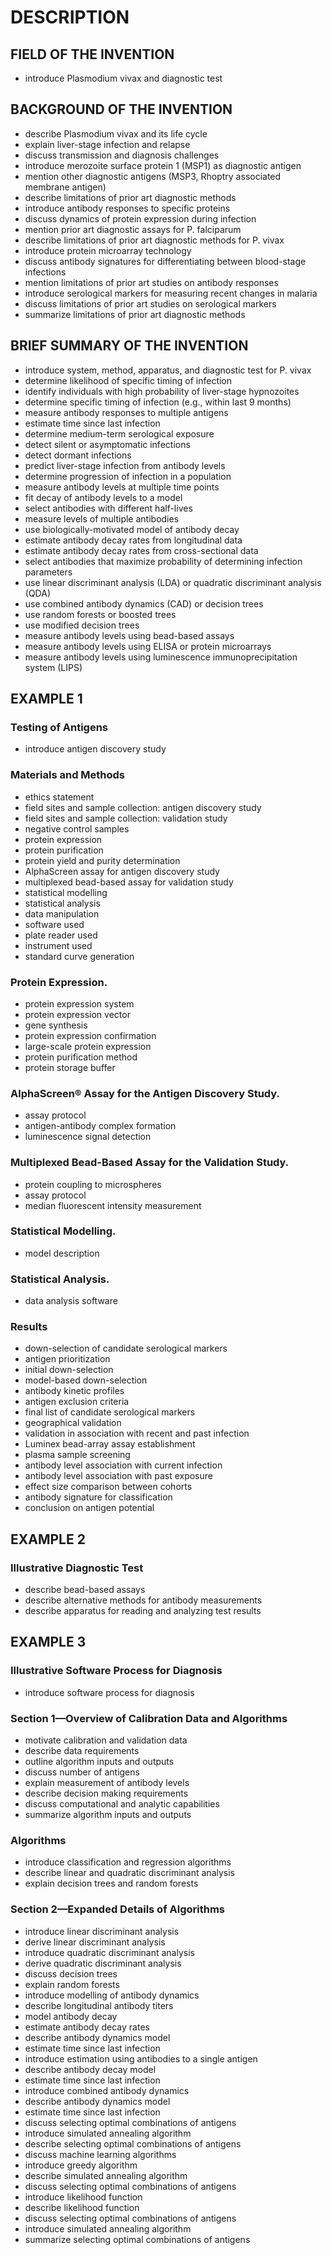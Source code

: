 # DESCRIPTION

## FIELD OF THE INVENTION

- introduce Plasmodium vivax and diagnostic test

## BACKGROUND OF THE INVENTION

- describe Plasmodium vivax and its life cycle
- explain liver-stage infection and relapse
- discuss transmission and diagnosis challenges
- introduce merozoite surface protein 1 (MSP1) as diagnostic antigen
- mention other diagnostic antigens (MSP3, Rhoptry associated membrane antigen)
- describe limitations of prior art diagnostic methods
- introduce antibody responses to specific proteins
- discuss dynamics of protein expression during infection
- mention prior art diagnostic assays for P. falciparum
- describe limitations of prior art diagnostic methods for P. vivax
- introduce protein microarray technology
- discuss antibody signatures for differentiating between blood-stage infections
- mention limitations of prior art studies on antibody responses
- introduce serological markers for measuring recent changes in malaria
- discuss limitations of prior art studies on serological markers
- summarize limitations of prior art diagnostic methods

## BRIEF SUMMARY OF THE INVENTION

- introduce system, method, apparatus, and diagnostic test for P. vivax
- determine likelihood of specific timing of infection
- identify individuals with high probability of liver-stage hypnozoites
- determine specific timing of infection (e.g., within last 9 months)
- measure antibody responses to multiple antigens
- estimate time since last infection
- determine medium-term serological exposure
- detect silent or asymptomatic infections
- detect dormant infections
- predict liver-stage infection from antibody levels
- determine progression of infection in a population
- measure antibody levels at multiple time points
- fit decay of antibody levels to a model
- select antibodies with different half-lives
- measure levels of multiple antibodies
- use biologically-motivated model of antibody decay
- estimate antibody decay rates from longitudinal data
- estimate antibody decay rates from cross-sectional data
- select antibodies that maximize probability of determining infection parameters
- use linear discriminant analysis (LDA) or quadratic discriminant analysis (QDA)
- use combined antibody dynamics (CAD) or decision trees
- use random forests or boosted trees
- use modified decision trees
- measure antibody levels using bead-based assays
- measure antibody levels using ELISA or protein microarrays
- measure antibody levels using luminescence immunoprecipitation system (LIPS)

## EXAMPLE 1

### Testing of Antigens

- introduce antigen discovery study

### Materials and Methods

- ethics statement
- field sites and sample collection: antigen discovery study
- field sites and sample collection: validation study
- negative control samples
- protein expression
- protein purification
- protein yield and purity determination
- AlphaScreen assay for antigen discovery study
- multiplexed bead-based assay for validation study
- statistical modelling
- statistical analysis
- data manipulation
- software used
- plate reader used
- instrument used
- standard curve generation

### Protein Expression.

- protein expression system
- protein expression vector
- gene synthesis
- protein expression confirmation
- large-scale protein expression
- protein purification method
- protein storage buffer

### AlphaScreen® Assay for the Antigen Discovery Study.

- assay protocol
- antigen-antibody complex formation
- luminescence signal detection

### Multiplexed Bead-Based Assay for the Validation Study.

- protein coupling to microspheres
- assay protocol
- median fluorescent intensity measurement

### Statistical Modelling.

- model description

### Statistical Analysis.

- data analysis software

### Results

- down-selection of candidate serological markers
- antigen prioritization
- initial down-selection
- model-based down-selection
- antibody kinetic profiles
- antigen exclusion criteria
- final list of candidate serological markers
- geographical validation
- validation in association with recent and past infection
- Luminex bead-array assay establishment
- plasma sample screening
- antibody level association with current infection
- antibody level association with past exposure
- effect size comparison between cohorts
- antibody signature for classification
- conclusion on antigen potential

## EXAMPLE 2

### Illustrative Diagnostic Test

- describe bead-based assays
- describe alternative methods for antibody measurements
- describe apparatus for reading and analyzing test results

## EXAMPLE 3

### Illustrative Software Process for Diagnosis

- introduce software process for diagnosis

### Section 1—Overview of Calibration Data and Algorithms

- motivate calibration and validation data
- describe data requirements
- outline algorithm inputs and outputs
- discuss number of antigens
- explain measurement of antibody levels
- describe decision making requirements
- discuss computational and analytic capabilities
- summarize algorithm inputs and outputs

### Algorithms

- introduce classification and regression algorithms
- describe linear and quadratic discriminant analysis
- explain decision trees and random forests

### Section 2—Expanded Details of Algorithms

- introduce linear discriminant analysis
- derive linear discriminant analysis
- introduce quadratic discriminant analysis
- derive quadratic discriminant analysis
- discuss decision trees
- explain random forests
- introduce modelling of antibody dynamics
- describe longitudinal antibody titers
- model antibody decay
- estimate antibody decay rates
- describe antibody dynamics model
- estimate time since last infection
- introduce estimation using antibodies to a single antigen
- describe antibody decay model
- estimate time since last infection
- introduce combined antibody dynamics
- describe antibody dynamics model
- estimate time since last infection
- discuss selecting optimal combinations of antigens
- introduce simulated annealing algorithm
- describe selecting optimal combinations of antigens
- discuss machine learning algorithms
- introduce greedy algorithm
- describe simulated annealing algorithm
- discuss selecting optimal combinations of antigens
- introduce likelihood function
- describe likelihood function
- discuss selecting optimal combinations of antigens
- introduce simulated annealing algorithm
- summarize selecting optimal combinations of antigens

